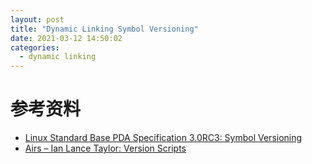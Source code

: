 ```yaml
---
layout: post
title: "Dynamic Linking Symbol Versioning"
date: 2021-03-12 14:50:02
categories:
  - dynamic linking
---
```


# 参考资料

+ [Linux Standard Base PDA Specification 3.0RC3: Symbol Versioning](https://refspecs.linuxfoundation.org/LSB_3.0.0/LSB-PDA/LSB-PDA.junk/symversion.html)
+ [Airs – Ian Lance Taylor: Version Scripts](https://www.airs.com/blog/archives/300)
